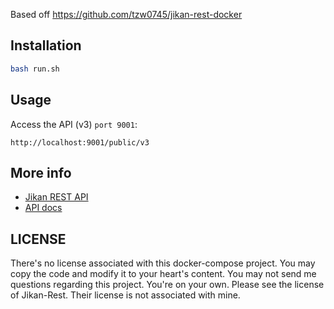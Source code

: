 Based off https://github.com/tzw0745/jikan-rest-docker

## Installation

```bash
bash run.sh
```

## Usage

Access the API (v3) `port 9001`:

```
http://localhost:9001/public/v3
```

## More info

- [Jikan REST API](https://github.com/jikan-me/jikan-rest)
- [API docs](https://jikan.docs.apiary.io)

## LICENSE

There's no license associated with this docker-compose project. You may copy the code and modify it to your heart's content. You may not send me questions regarding this project. You're on your own. Please see the license of Jikan-Rest. Their license is not associated with mine.
